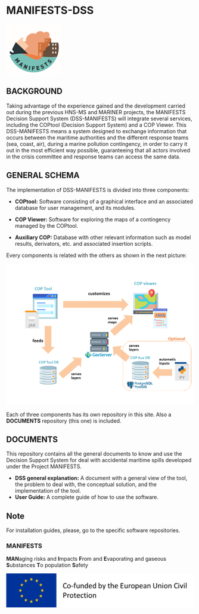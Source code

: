 # MANIFESTS-DSS

![Alt text](MANIFEST_LOGO_pequeno.png)

## BACKGROUND

Taking advantage of the experience gained and the development carried out during the previous HNS-MS and MARINER projects, the MANIFESTS Decision Support System (DSS-MANIFESTS) will integrate several services, including the COPtool (Decision Support System) and a COP Viewer.
This DSS-MANIFESTS means a system designed to exchange information that occurs between the maritime authorities and the different response teams (sea, coast, air), during a marine pollution contingency, in order to carry it out in the most efficient way possible, guaranteeing that all actors involved in the crisis committee and response teams can access the same data.

## GENERAL SCHEMA

The implementation of DSS-MANIFESTS is divided into three components:

* **COPtool:** Software consisting of a graphical interface and an associated database for user management, and its modules. 

* **COP Viewer:** Software for exploring the maps of a contingency managed by the COPtool.

* **Auxiliary COP:** Database with other relevant information such as model results, derivators, etc. and associated insertion scripts.

Every components is related with the others as shown in the next picture:

![Alt text](implementation.png)

Each of three components has its own repository in this site. Also a **DOCUMENTS**  repository (this one) is included.


## DOCUMENTS

This repository contains all the general documents to know and use the Decision Support System for deal with accidental maritime spills developed under the Project MANIFESTS.

* **DSS general explanation:** A document with a general view of the tool, the problem to deal with, the conceptual solution, and the implementation of the tool.
* **User Guide:**  A complete guide of how to use the software.  

## Note

For installation guides, please, go to the specific software repositories.

### MANIFESTS

**MAN**aging risks and **I**mpacts **F**rom and **E**vaporating 
and gaseous **S**ubstances **T**o population **S**afety

![Alt text](UEpequeno.png)
